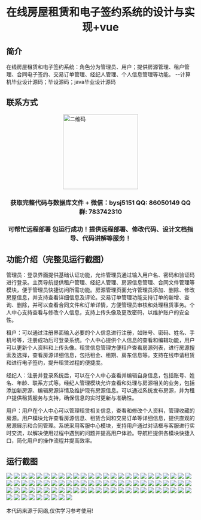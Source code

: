 <p><h1 align="center">在线房屋租赁和电子签约系统的设计与实现+vue</h1></p>

## 简介
在线房屋租赁和电子签约系统：角色分为管理员、用户；提供房源管理、租户管理、合同电子签约、交易订单管理、经纪人管理、个人信息管理等功能。    --计算机毕业设计源码；毕设源码；java毕业设计源码


## 联系方式
<img src="https://bs-1329754181.cos.ap-shanghai.myqcloud.com/wx.jpg" alt="二维码" style="display: block; margin: 0 auto;" width="200px">
<p><h3 align="center">获取完整代码与数据库文件 + 微信：bysj5151 QQ: 86050149 QQ群: 783742310</h3></p>
<p><h3 align="center">可帮忙远程部署 包运行成功！提供远程部署、修改代码、设计文档指导、代码讲解等服务！</h3></p>

## 功能介绍（完整见运行截图）
管理员：登录界面提供基础认证功能，允许管理员通过输入用户名、密码和验证码进行登录。主页导航提供租户管理、经纪人管理、房源信息管理、合同文件管理等模块，便于管理员快捷访问所需功能。房源管理页面允许管理员添加、删除、修改房屋信息，并支持查看详细信息及评论。交易订单管理功能支持订单的新增、查询、删除，并可以查看合同文件和订单详情，方便管理员审核和处理租赁事务。个人中心支持查看与修改个人信息，支持上传头像及更改密码，以维护账户的安全性。

租户：可以通过注册界面输入必要的个人信息进行注册，如账号、密码、姓名、手机号等，注册成功后可登录系统。个人中心提供个人信息的查看和编辑功能，用户可以更新个人资料和上传头像。租赁信息管理方便租户查看房源列表，进行房源搜索及选择，查看房源详细信息，包括租金、租期、房东信息等。支持在线申请租赁和进行电子签约，提升租赁过程的便捷度。

经纪人：注册并登录系统后，可以在个人中心查看并编辑自身信息，包括账号、姓名、年龄、联系方式等。经纪人管理模块允许查看和处理与房源相关的业务，包括添加新房源、编辑房源详情及维护现有房源信息。可以通过系统发布房源，并为租户提供租赁服务与支持，确保信息的实时更新与准确性。

用户：用户在个人中心可以管理租赁相关信息，查看和修改个人资料，管理收藏的房源。用户模块允许查看房源信息、租赁合同和交易订单等详细信息，提供直观的房源展示和合同管理。系统采用客服中心模块，支持用户通过对话框与客服进行实时交流，以解决使用过程中遇到的问题并提高用户体验。导航栏提供各模块快捷入口，简化用户的操作流程并提高效率。


## 运行截图
![](https://bs-1329754181.cos.ap-shanghai.myqcloud.com/ssm/OnlineHouseRentalAndElectronicSigningSystem/img/001.jpg)
![](https://bs-1329754181.cos.ap-shanghai.myqcloud.com/ssm/OnlineHouseRentalAndElectronicSigningSystem/img/002.jpg)
![](https://bs-1329754181.cos.ap-shanghai.myqcloud.com/ssm/OnlineHouseRentalAndElectronicSigningSystem/img/003.jpg)
![](https://bs-1329754181.cos.ap-shanghai.myqcloud.com/ssm/OnlineHouseRentalAndElectronicSigningSystem/img/004.jpg)
![](https://bs-1329754181.cos.ap-shanghai.myqcloud.com/ssm/OnlineHouseRentalAndElectronicSigningSystem/img/005.jpg)
![](https://bs-1329754181.cos.ap-shanghai.myqcloud.com/ssm/OnlineHouseRentalAndElectronicSigningSystem/img/006.jpg)
![](https://bs-1329754181.cos.ap-shanghai.myqcloud.com/ssm/OnlineHouseRentalAndElectronicSigningSystem/img/007.jpg)
![](https://bs-1329754181.cos.ap-shanghai.myqcloud.com/ssm/OnlineHouseRentalAndElectronicSigningSystem/img/008.jpg)
![](https://bs-1329754181.cos.ap-shanghai.myqcloud.com/ssm/OnlineHouseRentalAndElectronicSigningSystem/img/009.jpg)
![](https://bs-1329754181.cos.ap-shanghai.myqcloud.com/ssm/OnlineHouseRentalAndElectronicSigningSystem/img/010.jpg)
![](https://bs-1329754181.cos.ap-shanghai.myqcloud.com/ssm/OnlineHouseRentalAndElectronicSigningSystem/img/011.jpg)
![](https://bs-1329754181.cos.ap-shanghai.myqcloud.com/ssm/OnlineHouseRentalAndElectronicSigningSystem/img/012.jpg)
![](https://bs-1329754181.cos.ap-shanghai.myqcloud.com/ssm/OnlineHouseRentalAndElectronicSigningSystem/img/013.jpg)
![](https://bs-1329754181.cos.ap-shanghai.myqcloud.com/ssm/OnlineHouseRentalAndElectronicSigningSystem/img/014.jpg)
![](https://bs-1329754181.cos.ap-shanghai.myqcloud.com/ssm/OnlineHouseRentalAndElectronicSigningSystem/img/015.jpg)
![](https://bs-1329754181.cos.ap-shanghai.myqcloud.com/ssm/OnlineHouseRentalAndElectronicSigningSystem/img/016.jpg)
![](https://bs-1329754181.cos.ap-shanghai.myqcloud.com/ssm/OnlineHouseRentalAndElectronicSigningSystem/img/017.jpg)
![](https://bs-1329754181.cos.ap-shanghai.myqcloud.com/ssm/OnlineHouseRentalAndElectronicSigningSystem/img/018.jpg)
![](https://bs-1329754181.cos.ap-shanghai.myqcloud.com/ssm/OnlineHouseRentalAndElectronicSigningSystem/img/019.jpg)
![](https://bs-1329754181.cos.ap-shanghai.myqcloud.com/ssm/OnlineHouseRentalAndElectronicSigningSystem/img/020.jpg)
![](https://bs-1329754181.cos.ap-shanghai.myqcloud.com/ssm/OnlineHouseRentalAndElectronicSigningSystem/img/021.jpg)
![](https://bs-1329754181.cos.ap-shanghai.myqcloud.com/ssm/OnlineHouseRentalAndElectronicSigningSystem/img/022.jpg)
![](https://bs-1329754181.cos.ap-shanghai.myqcloud.com/ssm/OnlineHouseRentalAndElectronicSigningSystem/img/023.jpg)
![](https://bs-1329754181.cos.ap-shanghai.myqcloud.com/ssm/OnlineHouseRentalAndElectronicSigningSystem/img/024.jpg)
![](https://bs-1329754181.cos.ap-shanghai.myqcloud.com/ssm/OnlineHouseRentalAndElectronicSigningSystem/img/025.jpg)
![](https://bs-1329754181.cos.ap-shanghai.myqcloud.com/ssm/OnlineHouseRentalAndElectronicSigningSystem/img/026.jpg)
![](https://bs-1329754181.cos.ap-shanghai.myqcloud.com/ssm/OnlineHouseRentalAndElectronicSigningSystem/img/027.jpg)
![](https://bs-1329754181.cos.ap-shanghai.myqcloud.com/ssm/OnlineHouseRentalAndElectronicSigningSystem/img/028.jpg)
![](https://bs-1329754181.cos.ap-shanghai.myqcloud.com/ssm/OnlineHouseRentalAndElectronicSigningSystem/img/029.jpg)
![](https://bs-1329754181.cos.ap-shanghai.myqcloud.com/ssm/OnlineHouseRentalAndElectronicSigningSystem/img/030.jpg)
![](https://bs-1329754181.cos.ap-shanghai.myqcloud.com/ssm/OnlineHouseRentalAndElectronicSigningSystem/img/031.jpg)
![](https://bs-1329754181.cos.ap-shanghai.myqcloud.com/ssm/OnlineHouseRentalAndElectronicSigningSystem/img/032.jpg)
![](https://bs-1329754181.cos.ap-shanghai.myqcloud.com/ssm/OnlineHouseRentalAndElectronicSigningSystem/img/033.jpg)
![](https://bs-1329754181.cos.ap-shanghai.myqcloud.com/ssm/OnlineHouseRentalAndElectronicSigningSystem/img/034.jpg)
![](https://bs-1329754181.cos.ap-shanghai.myqcloud.com/ssm/OnlineHouseRentalAndElectronicSigningSystem/img/035.jpg)
![](https://bs-1329754181.cos.ap-shanghai.myqcloud.com/ssm/OnlineHouseRentalAndElectronicSigningSystem/img/036.jpg)
![](https://bs-1329754181.cos.ap-shanghai.myqcloud.com/ssm/OnlineHouseRentalAndElectronicSigningSystem/img/037.jpg)
![](https://bs-1329754181.cos.ap-shanghai.myqcloud.com/ssm/OnlineHouseRentalAndElectronicSigningSystem/img/038.jpg)
![](https://bs-1329754181.cos.ap-shanghai.myqcloud.com/ssm/OnlineHouseRentalAndElectronicSigningSystem/img/039.jpg)
![](https://bs-1329754181.cos.ap-shanghai.myqcloud.com/ssm/OnlineHouseRentalAndElectronicSigningSystem/img/040.jpg)
![](https://bs-1329754181.cos.ap-shanghai.myqcloud.com/ssm/OnlineHouseRentalAndElectronicSigningSystem/img/041.jpg)
![](https://bs-1329754181.cos.ap-shanghai.myqcloud.com/ssm/OnlineHouseRentalAndElectronicSigningSystem/img/042.jpg)
![](https://bs-1329754181.cos.ap-shanghai.myqcloud.com/ssm/OnlineHouseRentalAndElectronicSigningSystem/img/043.jpg)
![](https://bs-1329754181.cos.ap-shanghai.myqcloud.com/ssm/OnlineHouseRentalAndElectronicSigningSystem/img/044.jpg)
![](https://bs-1329754181.cos.ap-shanghai.myqcloud.com/ssm/OnlineHouseRentalAndElectronicSigningSystem/img/045.jpg)
![](https://bs-1329754181.cos.ap-shanghai.myqcloud.com/ssm/OnlineHouseRentalAndElectronicSigningSystem/img/046.jpg)
![](https://bs-1329754181.cos.ap-shanghai.myqcloud.com/ssm/OnlineHouseRentalAndElectronicSigningSystem/img/047.jpg)
![](https://bs-1329754181.cos.ap-shanghai.myqcloud.com/ssm/OnlineHouseRentalAndElectronicSigningSystem/img/048.jpg)
![](https://bs-1329754181.cos.ap-shanghai.myqcloud.com/ssm/OnlineHouseRentalAndElectronicSigningSystem/img/049.jpg)
![](https://bs-1329754181.cos.ap-shanghai.myqcloud.com/ssm/OnlineHouseRentalAndElectronicSigningSystem/img/050.jpg)
![](https://bs-1329754181.cos.ap-shanghai.myqcloud.com/ssm/OnlineHouseRentalAndElectronicSigningSystem/img/051.jpg)
![](https://bs-1329754181.cos.ap-shanghai.myqcloud.com/ssm/OnlineHouseRentalAndElectronicSigningSystem/img/052.jpg)
![](https://bs-1329754181.cos.ap-shanghai.myqcloud.com/ssm/OnlineHouseRentalAndElectronicSigningSystem/img/053.jpg)
![](https://bs-1329754181.cos.ap-shanghai.myqcloud.com/ssm/OnlineHouseRentalAndElectronicSigningSystem/img/054.jpg)
![](https://bs-1329754181.cos.ap-shanghai.myqcloud.com/ssm/OnlineHouseRentalAndElectronicSigningSystem/img/055.jpg)
![](https://bs-1329754181.cos.ap-shanghai.myqcloud.com/ssm/OnlineHouseRentalAndElectronicSigningSystem/img/056.jpg)
![](https://bs-1329754181.cos.ap-shanghai.myqcloud.com/ssm/OnlineHouseRentalAndElectronicSigningSystem/img/057.jpg)
![](https://bs-1329754181.cos.ap-shanghai.myqcloud.com/ssm/OnlineHouseRentalAndElectronicSigningSystem/img/058.jpg)
![](https://bs-1329754181.cos.ap-shanghai.myqcloud.com/ssm/OnlineHouseRentalAndElectronicSigningSystem/img/059.jpg)
![](https://bs-1329754181.cos.ap-shanghai.myqcloud.com/ssm/OnlineHouseRentalAndElectronicSigningSystem/img/060.jpg)
![](https://bs-1329754181.cos.ap-shanghai.myqcloud.com/ssm/OnlineHouseRentalAndElectronicSigningSystem/img/061.jpg)
![](https://bs-1329754181.cos.ap-shanghai.myqcloud.com/ssm/OnlineHouseRentalAndElectronicSigningSystem/img/062.jpg)
![](https://bs-1329754181.cos.ap-shanghai.myqcloud.com/ssm/OnlineHouseRentalAndElectronicSigningSystem/img/063.jpg)
![](https://bs-1329754181.cos.ap-shanghai.myqcloud.com/ssm/OnlineHouseRentalAndElectronicSigningSystem/img/064.jpg)
![](https://bs-1329754181.cos.ap-shanghai.myqcloud.com/ssm/OnlineHouseRentalAndElectronicSigningSystem/img/065.jpg)
![](https://bs-1329754181.cos.ap-shanghai.myqcloud.com/ssm/OnlineHouseRentalAndElectronicSigningSystem/img/066.jpg)
![](https://bs-1329754181.cos.ap-shanghai.myqcloud.com/ssm/OnlineHouseRentalAndElectronicSigningSystem/img/067.jpg)
![](https://bs-1329754181.cos.ap-shanghai.myqcloud.com/ssm/OnlineHouseRentalAndElectronicSigningSystem/img/068.jpg)
![](https://bs-1329754181.cos.ap-shanghai.myqcloud.com/ssm/OnlineHouseRentalAndElectronicSigningSystem/img/069.jpg)
![](https://bs-1329754181.cos.ap-shanghai.myqcloud.com/ssm/OnlineHouseRentalAndElectronicSigningSystem/img/070.jpg)
![](https://bs-1329754181.cos.ap-shanghai.myqcloud.com/ssm/OnlineHouseRentalAndElectronicSigningSystem/img/071.jpg)
![](https://bs-1329754181.cos.ap-shanghai.myqcloud.com/ssm/OnlineHouseRentalAndElectronicSigningSystem/img/072.jpg)
![](https://bs-1329754181.cos.ap-shanghai.myqcloud.com/ssm/OnlineHouseRentalAndElectronicSigningSystem/img/073.jpg)
![](https://bs-1329754181.cos.ap-shanghai.myqcloud.com/ssm/OnlineHouseRentalAndElectronicSigningSystem/img/074.jpg)
![](https://bs-1329754181.cos.ap-shanghai.myqcloud.com/ssm/OnlineHouseRentalAndElectronicSigningSystem/img/075.jpg)
![](https://bs-1329754181.cos.ap-shanghai.myqcloud.com/ssm/OnlineHouseRentalAndElectronicSigningSystem/img/076.jpg)
![](https://bs-1329754181.cos.ap-shanghai.myqcloud.com/ssm/OnlineHouseRentalAndElectronicSigningSystem/img/077.jpg)
![](https://bs-1329754181.cos.ap-shanghai.myqcloud.com/ssm/OnlineHouseRentalAndElectronicSigningSystem/img/078.jpg)
![](https://bs-1329754181.cos.ap-shanghai.myqcloud.com/ssm/OnlineHouseRentalAndElectronicSigningSystem/img/079.jpg)
![](https://bs-1329754181.cos.ap-shanghai.myqcloud.com/ssm/OnlineHouseRentalAndElectronicSigningSystem/img/080.jpg)
![](https://bs-1329754181.cos.ap-shanghai.myqcloud.com/ssm/OnlineHouseRentalAndElectronicSigningSystem/img/081.jpg)
![](https://bs-1329754181.cos.ap-shanghai.myqcloud.com/ssm/OnlineHouseRentalAndElectronicSigningSystem/img/082.jpg)
![](https://bs-1329754181.cos.ap-shanghai.myqcloud.com/ssm/OnlineHouseRentalAndElectronicSigningSystem/img/083.jpg)
![](https://bs-1329754181.cos.ap-shanghai.myqcloud.com/ssm/OnlineHouseRentalAndElectronicSigningSystem/img/084.jpg)

<p>本代码来源于网络,仅供学习参考使用!</p>
